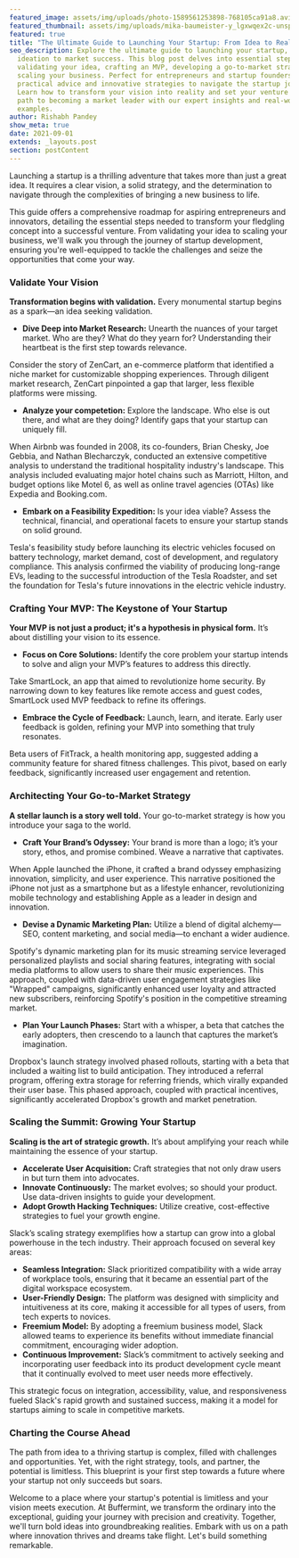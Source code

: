 ```yaml
---
featured_image: assets/img/uploads/photo-1589561253898-768105ca91a8.avif
featured_thumbnail: assets/img/uploads/mika-baumeister-y_lgxwqex2c-unsplash.jpg
featured: true
title: "The Ultimate Guide to Launching Your Startup: From Idea to Reality"
seo_description: Explore the ultimate guide to launching your startup, from
  ideation to market success. This blog post delves into essential steps like
  validating your idea, crafting an MVP, developing a go-to-market strategy, and
  scaling your business. Perfect for entrepreneurs and startup founders seeking
  practical advice and innovative strategies to navigate the startup journey.
  Learn how to transform your vision into reality and set your venture on the
  path to becoming a market leader with our expert insights and real-world
  examples.
author: Rishabh Pandey
show_meta: true
date: 2021-09-01
extends: _layouts.post
section: postContent
---
```

Launching a startup is a thrilling adventure that takes more than just a great idea. It requires a clear vision, a solid strategy, and the determination to navigate through the complexities of bringing a new business to life. 

This guide offers a comprehensive roadmap for aspiring entrepreneurs and innovators, detailing the essential steps needed to transform your fledgling concept into a successful venture. From validating your idea to scaling your business, we'll walk you through the journey of startup development, ensuring you're well-equipped to tackle the challenges and seize the opportunities that come your way.

### **Validate Your Vision**

**Transformation begins with validation.** Every monumental startup begins as a spark—an idea seeking validation.

- **Dive Deep into Market Research:** Unearth the nuances of your target market. Who are they? What do they yearn for? Understanding their heartbeat is the first step towards relevance.

Consider the story of ZenCart, an e-commerce platform that identified a niche market for customizable shopping experiences. Through diligent market research, ZenCart pinpointed a gap that larger, less flexible platforms were missing.

- **Analyze your competetion:** Explore the landscape. Who else is out there, and what are they doing? Identify gaps that your startup can uniquely fill.

When Airbnb was founded in 2008, its co-founders, Brian Chesky, Joe Gebbia, and Nathan Blecharczyk, conducted an extensive competitive analysis to understand the traditional hospitality industry's landscape. This analysis included evaluating major hotel chains such as Marriott, Hilton, and budget options like Motel 6, as well as online travel agencies (OTAs) like Expedia and Booking.com.

- **Embark on a Feasibility Expedition:** Is your idea viable? Assess the technical, financial, and operational facets to ensure your startup stands on solid ground.

Tesla's feasibility study before launching its electric vehicles focused on battery technology, market demand, cost of development, and regulatory compliance. This analysis confirmed the viability of producing long-range EVs, leading to the successful introduction of the Tesla Roadster, and set the foundation for Tesla's future innovations in the electric vehicle industry.

### **Crafting Your MVP: The Keystone of Your Startup**

**Your MVP is not just a product; it's a hypothesis in physical form.** It’s about distilling your vision to its essence.

- **Focus on Core Solutions:** Identify the core problem your startup intends to solve and align your MVP’s features to address this directly.

Take SmartLock, an app that aimed to revolutionize home security. By narrowing down to key features like remote access and guest codes, SmartLock used MVP feedback to refine its offerings.

- **Embrace the Cycle of Feedback:** Launch, learn, and iterate. Early user feedback is golden, refining your MVP into something that truly resonates.

Beta users of FitTrack, a health monitoring app, suggested adding a community feature for shared fitness challenges. This pivot, based on early feedback, significantly increased user engagement and retention.

### **Architecting Your Go-to-Market Strategy**

**A stellar launch is a story well told.** Your go-to-market strategy is how you introduce your saga to the world.

- **Craft Your Brand’s Odyssey:** Your brand is more than a logo; it’s your story, ethos, and promise combined. Weave a narrative that captivates.

When Apple launched the iPhone, it crafted a brand odyssey emphasizing innovation, simplicity, and user experience. This narrative positioned the iPhone not just as a smartphone but as a lifestyle enhancer, revolutionizing mobile technology and establishing Apple as a leader in design and innovation.

- **Devise a Dynamic Marketing Plan:** Utilize a blend of digital alchemy—SEO, content marketing, and social media—to enchant a wider audience.

Spotify's dynamic marketing plan for its music streaming service leveraged personalized playlists and social sharing features, integrating with social media platforms to allow users to share their music experiences. This approach, coupled with data-driven user engagement strategies like "Wrapped" campaigns, significantly enhanced user loyalty and attracted new subscribers, reinforcing Spotify's position in the competitive streaming market.

- **Plan Your Launch Phases:** Start with a whisper, a beta that catches the early adopters, then crescendo to a launch that captures the market’s imagination.

Dropbox's launch strategy involved phased rollouts, starting with a beta that included a waiting list to build anticipation. They introduced a referral program, offering extra storage for referring friends, which virally expanded their user base. This phased approach, coupled with practical incentives, significantly accelerated Dropbox's growth and market penetration.

### **Scaling the Summit: Growing Your Startup**

**Scaling is the art of strategic growth.** It’s about amplifying your reach while maintaining the essence of your startup.

- **Accelerate User Acquisition:** Craft strategies that not only draw users in but turn them into advocates.
- **Innovate Continuously:** The market evolves; so should your product. Use data-driven insights to guide your development.
- **Adopt Growth Hacking Techniques:** Utilize creative, cost-effective strategies to fuel your growth engine.

Slack’s scaling strategy exemplifies how a startup can grow into a global powerhouse in the tech industry. Their approach focused on several key areas:

- **Seamless Integration:** Slack prioritized compatibility with a wide array of workplace tools, ensuring that it became an essential part of the digital workspace ecosystem.
- **User-Friendly Design:** The platform was designed with simplicity and intuitiveness at its core, making it accessible for all types of users, from tech experts to novices.
- **Freemium Model:** By adopting a freemium business model, Slack allowed teams to experience its benefits without immediate financial commitment, encouraging wider adoption.
- **Continuous Improvement:** Slack’s commitment to actively seeking and incorporating user feedback into its product development cycle meant that it continually evolved to meet user needs more effectively.

This strategic focus on integration, accessibility, value, and responsiveness fueled Slack's rapid growth and sustained success, making it a model for startups aiming to scale in competitive markets.

### **Charting the Course Ahead**

The path from idea to a thriving startup is complex, filled with challenges and opportunities. Yet, with the right strategy, tools, and partner, the potential is limitless. This blueprint is your first step towards a future where your startup not only succeeds but soars.

Welcome to a place where your startup's potential is limitless and your vision meets execution. At Buffermint, we transform the ordinary into the exceptional, guiding your journey with precision and creativity. Together, we'll turn bold ideas into groundbreaking realities. Embark with us on a path where innovation thrives and dreams take flight. Let's build something remarkable.